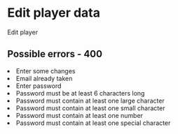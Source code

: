 # Edit player data

<highlight>Edit player</highlight>

<include from="notes.md" element-id="urlVariable"/>
<include from="notes.md" element-id="session"/>

<api-endpoint openapi-path="./../../data.yaml" endpoint="/players/{$username}" method="PATCH">
    <request>
        <sample src="players/patchBody.json"/>
    </request>
    <response type="400">
		<sample src="error.json"/>
	</response>
</api-endpoint>

## Possible errors - 400
<list>
	<li>Enter some changes</li>
	<li>Email already taken</li>
</list>
<deflist collapsible="true">
	<def title="Password errors">
		<list>
			<li>Enter password</li>
			<li>Password must be at least 6 characters long</li>
			<li>Password must contain at least one large character</li>
			<li>Password must contain at least one small character</li>
			<li>Password must contain at least one number</li>
			<li>Password must contain at least one special character</li>
		</list>
	</def>
</deflist>